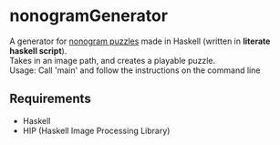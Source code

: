 # nonogramGenerator

A generator for [nonogram puzzles](https://en.wikipedia.org/wiki/Nonogram) made in Haskell (written in **literate haskell script**).   
Takes in an image path, and creates a playable puzzle.  
Usage: Call 'main' and follow the instructions on the command line

## Requirements
- Haskell
- HIP (Haskell Image Processing Library)
